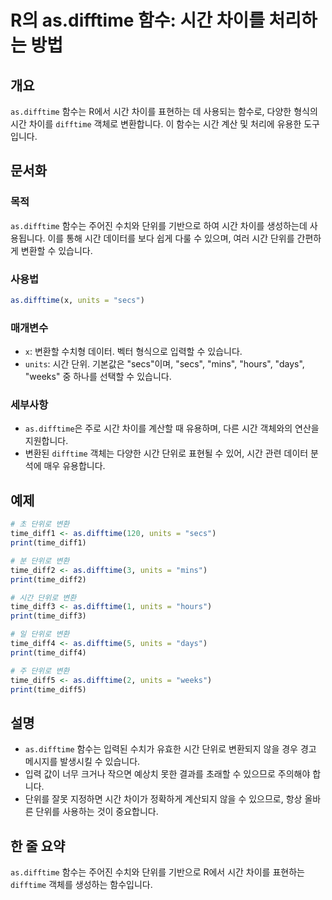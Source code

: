 <!--
Meta Description: # R의 as.difftime 함수: 시간 차이를 처리하는 방법 ## 개요 `as.difftime` 함수는 R에서 시간 차이를 표현하는 데 사용되는 함수로, 다양한 형식의 시간 차이를 `difftime` 객체로 변환합니다. 이 함수는 시간 계산 및 처리에 유용한 도구입...
Meta Keywords: difftime, units, 단위로, 차이를, 함수는
-->

# R의 as.difftime 함수: 시간 차이를 처리하는 방법

## 개요
`as.difftime` 함수는 R에서 시간 차이를 표현하는 데 사용되는 함수로, 다양한 형식의 시간 차이를 `difftime` 객체로 변환합니다. 이 함수는 시간 계산 및 처리에 유용한 도구입니다.

## 문서화
### 목적
`as.difftime` 함수는 주어진 수치와 단위를 기반으로 하여 시간 차이를 생성하는데 사용됩니다. 이를 통해 시간 데이터를 보다 쉽게 다룰 수 있으며, 여러 시간 단위를 간편하게 변환할 수 있습니다.

### 사용법
```R
as.difftime(x, units = "secs")
```

### 매개변수
- `x`: 변환할 수치형 데이터. 벡터 형식으로 입력할 수 있습니다.
- `units`: 시간 단위. 기본값은 "secs"이며, "secs", "mins", "hours", "days", "weeks" 중 하나를 선택할 수 있습니다.

### 세부사항
- `as.difftime`은 주로 시간 차이를 계산할 때 유용하며, 다른 시간 객체와의 연산을 지원합니다.
- 변환된 `difftime` 객체는 다양한 시간 단위로 표현될 수 있어, 시간 관련 데이터 분석에 매우 유용합니다.

## 예제
```R
# 초 단위로 변환
time_diff1 <- as.difftime(120, units = "secs")
print(time_diff1)

# 분 단위로 변환
time_diff2 <- as.difftime(3, units = "mins")
print(time_diff2)

# 시간 단위로 변환
time_diff3 <- as.difftime(1, units = "hours")
print(time_diff3)

# 일 단위로 변환
time_diff4 <- as.difftime(5, units = "days")
print(time_diff4)

# 주 단위로 변환
time_diff5 <- as.difftime(2, units = "weeks")
print(time_diff5)
```

## 설명
- `as.difftime` 함수는 입력된 수치가 유효한 시간 단위로 변환되지 않을 경우 경고 메시지를 발생시킬 수 있습니다.
- 입력 값이 너무 크거나 작으면 예상치 못한 결과를 초래할 수 있으므로 주의해야 합니다.
- 단위를 잘못 지정하면 시간 차이가 정확하게 계산되지 않을 수 있으므로, 항상 올바른 단위를 사용하는 것이 중요합니다.

## 한 줄 요약
`as.difftime` 함수는 주어진 수치와 단위를 기반으로 R에서 시간 차이를 표현하는 `difftime` 객체를 생성하는 함수입니다.